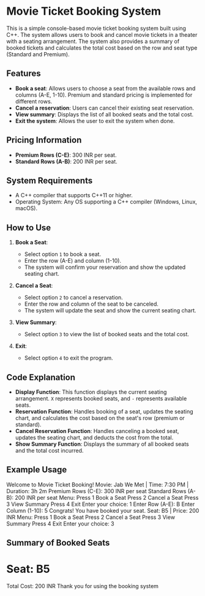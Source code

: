# Movie Ticket Booking System

This is a simple console-based movie ticket booking system built using C++. The system allows users to book and cancel movie tickets in a theater with a seating arrangement. The system also provides a summary of booked tickets and calculates the total cost based on the row and seat type (Standard and Premium).

## Features

- **Book a seat**: Allows users to choose a seat from the available rows and columns (A-E, 1-10). Premium and standard pricing is implemented for different rows.
- **Cancel a reservation**: Users can cancel their existing seat reservation.
- **View summary**: Displays the list of all booked seats and the total cost.
- **Exit the system**: Allows the user to exit the system when done.

## Pricing Information

- **Premium Rows (C-E)**: 300 INR per seat.
- **Standard Rows (A-B)**: 200 INR per seat.

## System Requirements

- A C++ compiler that supports C++11 or higher.
- Operating System: Any OS supporting a C++ compiler (Windows, Linux, macOS).

## How to Use

1. **Book a Seat**: 
   - Select option `1` to book a seat.
   - Enter the row (A-E) and column (1-10).
   - The system will confirm your reservation and show the updated seating chart.
   
2. **Cancel a Seat**:
   - Select option `2` to cancel a reservation.
   - Enter the row and column of the seat to be canceled.
   - The system will update the seat and show the current seating chart.

3. **View Summary**:
   - Select option `3` to view the list of booked seats and the total cost.

4. **Exit**:
   - Select option `4` to exit the program.

## Code Explanation

- **Display Function**: This function displays the current seating arrangement. `X` represents booked seats, and `-` represents available seats.
- **Reservation Function**: Handles booking of a seat, updates the seating chart, and calculates the cost based on the seat's row (premium or standard).
- **Cancel Reservation Function**: Handles canceling a booked seat, updates the seating chart, and deducts the cost from the total.
- **Show Summary Function**: Displays the summary of all booked seats and the total cost incurred.

## Example Usage

Welcome to Movie Ticket Booking! Movie: Jab We Met | Time: 7:30 PM | Duration: 3h 2m Premium Rows (C-E): 300 INR per seat Standard Rows (A-B): 200 INR per seat
Menu: Press 1 Book a Seat Press 2 Cancel a Seat Press 3 View Summary Press 4 Exit Enter your choice: 1 Enter Row (A-E): B Enter Column (1-10): 5 Congrats! You have booked your seat. Seat: B5 | Price: 200 INR
Menu: Press 1 Book a Seat Press 2 Cancel a Seat Press 3 View Summary Press 4 Exit Enter your choice: 3

## Summary of Booked Seats

# Seat: B5
Total Cost: 200 INR Thank you for using the booking system
